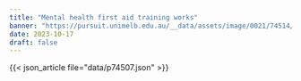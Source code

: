 ```yaml
---
title: "Mental health first aid training works"
banner: "https://pursuit.unimelb.edu.au/__data/assets/image/0021/74514/Mental-health-first-aid-training-works-_15cdc47d-cb7a-4243-a556-0c72c6ca40b2.jpg"
date: 2023-10-17
draft: false
---
```


{{< json_article file="data/p74507.json" >}}
